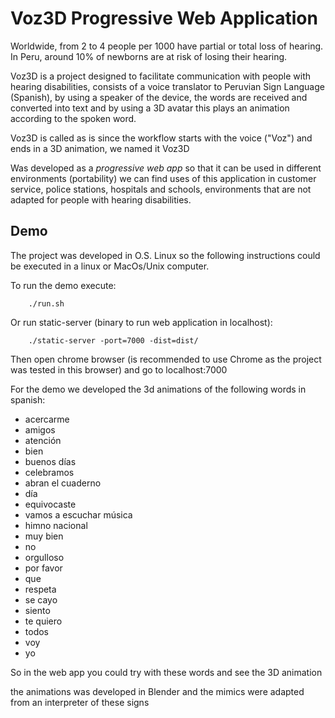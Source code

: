 
# Voz3D Progressive Web Application

Worldwide, from 2 to 4 people per 1000 have partial or total loss of hearing. In Peru, around 10% of newborns are at risk of losing their hearing.

Voz3D is a project designed to facilitate communication with people with hearing disabilities, consists of a voice translator to Peruvian Sign Language (Spanish), by using a speaker of the device, the words are received and converted into text and by using a 3D avatar this plays an animation according to the spoken word.

Voz3D is called as is since the workflow starts with the voice ("Voz") and ends in a 3D animation, we named it Voz3D

Was developed as a *progressive web app* so that it can be used in different environments (portability) we can find uses of this application in customer service, police stations, hospitals and schools, environments that are not adapted for people with hearing disabilities.

## Demo

The project was developed in O.S. Linux so the following instructions could be executed in a linux or MacOs/Unix computer.

To run the demo execute:

        ./run.sh

Or run static-server (binary to run web application in localhost):

        ./static-server -port=7000 -dist=dist/

Then open chrome browser (is recommended to use Chrome as the project was tested in this browser) and go to localhost:7000

For the demo we developed the 3d animations of the following words in spanish: 

- acercarme
- amigos
- atención
- bien
- buenos días
- celebramos
- abran el cuaderno
- día
- equivocaste
- vamos a escuchar música
- himno nacional
- muy bien
- no
- orgulloso
- por favor
- que
- respeta
- se cayo
- siento
- te quiero
- todos
- voy
- yo


So in the web app you could try with these words and see the 3D animation

the animations was developed in Blender and the mimics were adapted from an interpreter of these signs